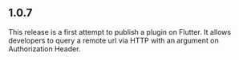 ## 1.0.7

This release is a first attempt to publish a plugin on Flutter.
It allows developers to query a remote url via HTTP with an argument on Authorization Header.